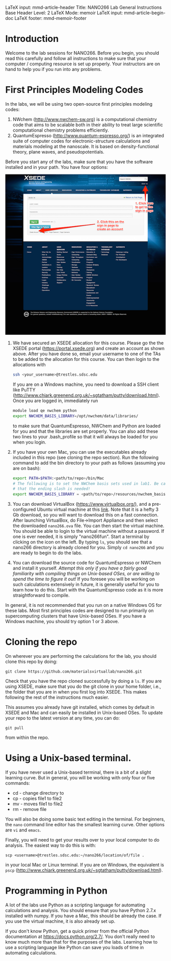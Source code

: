 LaTeX input:        mmd-article-header
Title:              NANO266 Lab General Instructions
Base Header Level:  2
LaTeX Mode:         memoir
LaTeX input:        mmd-article-begin-doc
LaTeX footer:       mmd-memoir-footer

# Introduction

Welcome to the lab sessions for NANO266. Before you begin, you should read this
carefully and follow all instructions to make sure that your computer /
computing resource is set up properly. Your instructors are on hand to help you
if you run into any problems.

# First Principles Modeling Codes

In the labs, we will be using two open-source first principles modeling codes:

1. NWchem (http://www.nwchem-sw.org) is a computational chemistry code that
   aims to be scalable both in their ability to treat large scientific
   computational chemistry problems efficiently.
2. QuantumEspresso (http://www.quantum-espresso.org/) is an integrated suite of
   computer codes for electronic-structure calculations and materials modeling
   at the nanoscale. It is based on density-functional theory, plane waves, and
   pseudopotentials.

Before you start any of the labs, make sure that you have the software
installed and in your path. You have four options:

![XSEDE user portal](XSEDEUserPortal.png)

1. We have secured an XSEDE allocation for this course. Please go the the XSEDE
   portal (https://portal.xsede.org) and create an account as shown above.
   After you have done so, email your username to one of the TAs to be added
   to the allocation for this course. You can then login to the allocations
   with

    ```bash
    ssh <your_username>@trestles.sdsc.edu

    ```

   If you are on a Windows machine, you need to download a SSH client like
   PuTTY (http://www.chiark.greenend.org.uk/~sgtatham/putty/download.html).
   Once you are logged in, immediately run

    ```bash
    module load qe nwchem python
    export NWCHEM_BASIS_LIBRARY=/opt/nwchem/data/libraries/
    ```
   to make sure that QuantumEspresso, NWChem and Python are loaded for you and
   that the libraries are set properly. You can also add these two lines to
   your .bash_profile so that it will always be loaded for you when you login.

2. If you have your own Mac, you can use the executables already included in
   this repo (see cloning the repo section). Run the following command to add
   the bin directory to your path as follows (assuming you are on bash):

    ```bash
    export PATH=$PATH:<path/to/repo>/bin/Mac
    # The following is to set the NWChem basis sets used in lab1. Be careful
    # that the ending slash is needed!
    export NWCHEM_BASIS_LIBRARY = <path/to/repo>/resources/nwchem_basis/
    ```

3. You can download VirtualBox (https://www.virtualbox.org/), and a
   pre-configured Ubuntu virtual machine at this [link](https://s3.amazonaws.com/mavrl-web/nano266.ova).
   Note that it is a hefty 3 Gb download, so you will want to download this on
   a fast connection. After launching VirtualBox, do File->Import Appliance and
   then select the downloaded `nano266.ova` file. You can then start the
   virtual machine. You should be able to login to the virtual machine without
   a password. If one is ever needed, it is simply "nano266fun". Start a
   terminal by clicking on the icon on the left. By typing `ls`, you should see
   that a nano266 directory is already cloned for you. Simply `cd nano266` and
   you are ready to begin to do the labs.
4. You can download the source code for QuantumEspresso or NWChem and install
   it yourself. *Attempt this only if you have a fairly good familiarity with
   compiling things on Unix-based OSes, or are willing to spend the time to
   figure it out!* If you foresee you will be working on such calculations
   extensively in future, it is generally useful for you to learn how to do
   this. Start with the QuantumEspresso code as it is more straightforward to
   compile.

In general, it is not recommended that you run on a native Windows OS for these
labs. Most first principles codes are designed to run primarily on
supercomputing clusters that have Unix-based OSes. If you have a Windows
machine, you should try option 1 or 3 above.

# Cloning the repo

On wherever you are performing the calculations for the lab, you should clone
this repo by doing:

```
git clone https://github.com/materialsvirtuallab/nano266.git
```

Check that you have the repo cloned successfully by doing a `ls`. If you are
using XSEDE, make sure that you do the git clone in your home folder, i.e.,
the folder that you are in when you first log into XSEDE. This makes following
the rest of the instructions much easier.

This assumes you already have git installed, which comes by default in XSEDE
and Mac and can easily be installed in Unix-based OSes. To update your repo to
the latest version at any time, you can do:

```
git pull
```

from within the repo.

# Using a Unix-based terminal.

If you have never used a Unix-based terminal, there is a bit of a slight
learning curve. But in general, you will be working with only four or five
commands:
* cd <dirname> - change directory to <dirname>
* cp <file1> <file2> - copies file1 to file2
* mv <file1> <file2> - moves file1 to file2
* rm <file> - remove file

You will also be doing some basic text editing in the terminal. For beginners,
the `nano` command line editor has the smallest learning curve. Other options
are `vi` and `emacs`.

Finally, you will need to get your results over to your local computer to do
analysis. The easiest way to do this is with:

```
scp <username>@trestles.sdsc.edu:~/nano266/location/of/file .
```

in your local Mac or Linux terminal. If you are on Windows, the equivalent is
`pscp` (http://www.chiark.greenend.org.uk/~sgtatham/putty/download.html).

# Programming in Python

A lot of the labs use Python as a scripting language for automating
calculations and analysis. You should ensure that you have Python 2.7.x
installed with numpy. If you have a Mac, this should be already the case. If 
you use the virtual machine, it is also already set up.

If you don't know Python, get a quick primer from the official Python
documentation at https://docs.python.org/2.7/. You don't really need to know
much more than that for the purposes of the labs. Learning how to use a
scripting language like Python can save you loads of time in automating
calculations.

